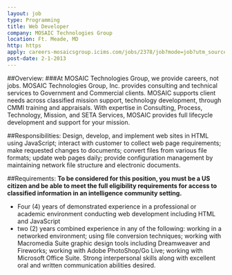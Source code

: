 ```yaml
---
layout: job
type: Programming
title: Web Developer
company: MOSAIC Technologies Group
location: Ft. Meade, MD
http: https
apply: careers-mosaicsgroup.icims.com/jobs/2378/job?mode=job?utm_source=workcreative.net
post-date: 2-1-2013
---
```


##Overview:
###At MOSAIC Technologies Group, we provide careers, not jobs.
MOSAIC Technologies Group, Inc. provides consulting and technical services to Government and Commercial clients. MOSAIC supports client needs across classified mission support, technology development, through CMMI training and appraisals. With expertise in Consulting, Process, Technology, Mission, and SETA Services, MOSAIC provides full lifecycle development and support for your mission.

##Responsibilities:
Design, develop, and implement web sites in HTML using JavaScript; interact with customer to collect web page requirements; make requested changes to documents; convert files from various file formats; update web pages daily; provide configuration management by maintaining network file structure and electronic documents.

##Requirements:
**To be considered for this position, you must be a US citizen and be able to meet the full eligibility requirements for access to classified information in an intelligence community setting.**

* Four (4) years of demonstrated experience in a professional or academic environment conducting web development including HTML and JavaScript
* two (2) years combined experience in any of the following: working in a networked environment; using file conversion techniques; working with Macromedia Suite graphic design tools including Dreamweaver and Fireworks; working with Adobe PhotoShop/Go Live; working with Microsoft Office Suite. Strong interpersonal skills along with excellent oral and written communication abilities desired.


